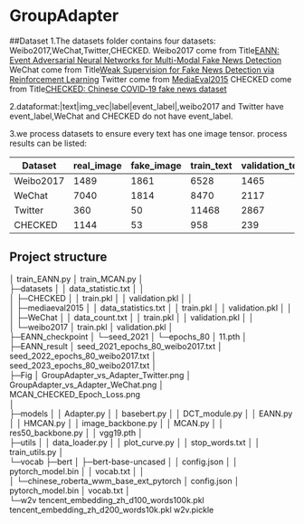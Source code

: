 # GroupAdapter


##Dataset
1.The datasets folder contains four datasets: Weibo2017,WeChat,Twitter,CHECKED.
Weibo2017 come from Title[EANN: Event Adversarial Neural Networks for Multi-Modal Fake News Detection](https://dl.acm.org/citation.cfm?id=3219819.3219903)
WeChat come from Title[Weak Supervision for Fake News Detection via Reinforcement Learning](https://arxiv.org/abs/1912.12520)
Twitter come from [MediaEval2015](https://github.com/MKLab-ITI/image-verification-corpus)
CHECKED come from Title[CHECKED: Chinese COVID‑19 fake news dataset](https://arxiv.org/pdf/2010.09029v2.pdf)

2.dataformat:|text|img_vec|label|event_label|,weibo2017 and Twitter have event_label,WeChat and CHECKED do not have event_label.

3.we process datasets to ensure every text has one image tensor. process results can be listed:

| Dataset | real_image | fake_image | train_text | validation_text |
|---|---|---|---|---|
| Weibo2017 | 1489 | 1861 | 6528 | 1465 |
| WeChat | 7040 | 1814 | 8470 | 2117 |
| Twitter | 360 | 50 | 11468 | 2867 |
| CHECKED | 1144 | 53 | 958 | 239 |



##  Project structure


│  train_EANN.py
│  train_MCAN.py
│  
├─datasets
│  │  data_statistic.txt
│  │  
│  ├─CHECKED
│  │      train.pkl
│  │      validation.pkl
│  │      
│  ├─mediaeval2015
│  │      data_statistics.txt
│  │      train.pkl
│  │      validation.pkl
│  │      
│  ├─WeChat
│  │      data_count.txt
│  │      train.pkl
│  │      validation.pkl
│  │      
│  └─weibo2017
│          train.pkl
│          validation.pkl
│          
├─EANN_checkpoint
│  └─seed_2021
│      └─epochs_80
│              11.pth
│              
├─EANN_result
│      seed_2021_epochs_80_weibo2017.txt
│      seed_2022_epochs_80_weibo2017.txt
│      seed_2023_epochs_80_weibo2017.txt
│      
├─Fig
│      GroupAdapter_vs_Adapter_Twitter.png
│      GroupAdapter_vs_Adapter_WeChat.png
│      MCAN_CHECKED_Epoch_Loss.png    
│      
├─models
│  │  Adapter.py
│  │  basebert.py
│  │  DCT_module.py
│  │  EANN.py
│  │  HMCAN.py
│  │  image_backbone.py
│  │  MCAN.py
│  │  res50_backbone.py
│  │  vgg19.pth
│          
├─utils
│  │  data_loader.py
│  │  plot_curve.py
│  │  stop_words.txt
│  │  train_utils.py
│             
└─vocab
    ├─bert
    │  ├─bert-base-uncased
    │  │      config.json
    │  │      pytorch_model.bin
    │  │      vocab.txt
    │  │      
    │  └─chinese_roberta_wwm_base_ext_pytorch
    │          config.json
    │          pytorch_model.bin
    │          vocab.txt
    │          
    └─w2v
            tencent_embedding_zh_d100_words100k.pkl
            tencent_embedding_zh_d200_words10k.pkl
            w2v.pickle